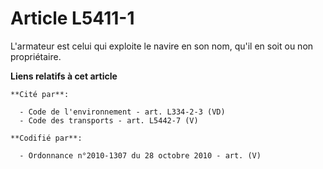 # Article L5411-1

L'armateur est celui qui exploite le navire en son nom, qu'il en soit ou non propriétaire.

**Liens relatifs à cet article**

	**Cité par**:

	  - Code de l'environnement - art. L334-2-3 (VD)
	  - Code des transports - art. L5442-7 (V)

	**Codifié par**:

	  - Ordonnance n°2010-1307 du 28 octobre 2010 - art. (V)

